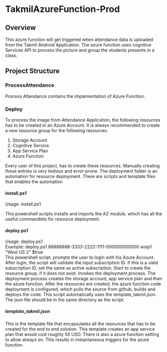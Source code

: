 # TakmilAzureFunction-Prod

## Overview

This azure function will get triggered when attendance data is uploaded from the Takmil Android Application. The azure function uses cognitive Services API to process the picture and group the students presents in a class.

## Project Structure

### ProcessAttendance

Process Attendance contains the implementation of Azure Function.

### Deploy

To process the image from Attendance Application, the following resources has to be created in an Azure Account. It is always recommended to create a new resource group for the following resources:

1. Storage Account
2. Cognitive Service
3. App Service Plan
4. Azure Function

Every user of this project, has to create these resources. Manually creating these entries is very tedious and error-prone. The deployment folder is an automation for resource deployment. There are scripts and template files that enables the automation

#### install.ps1

Usage: install.ps1

This powershell scripts installs and imports the AZ module, which has all the useful commandlets for resource deployment.

#### deploy.ps1

Usage: deploy.ps1 <subscriptionid> <resourcegroupname> <location> <overwriteresources>
<br>
Example: deploy.ps1 88888888-3333-2222-1111-000000000000 wslp1 "West US 2" \$true
<br>
This powershell script, prompts the user to login with his Azure Account. After login, the script will validate the input subscription ID. If this is a valid subscription ID, set the same as active subscription. Start to create the resource group, if it does not exist. Invokes the deployment process. The deployment process creates the storage account, app service plan and then the azure function. After the resources are created, the azure function code deployment is configured, which pulls the source from github, builds and deploys the code. This script automatically uses the template_takmil.json. The json file should be in the same directory as the script.

##### template_takmil.json

This is the template file that encapsulates all the resources that has to be created for the end to end solution. This template creates an app service plan that would cost roughly 50 USD. There is also a azure function setting to allow always on. This results in instantaneous triggers for the azure function.
